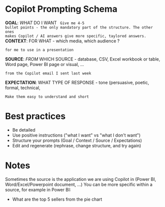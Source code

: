 # Copilot Prompting Schema

**GOAL**: *WHAT* DO I WANT
<code>
Give me 4-5 bullet points - the only mandatory part of the structure. The other ones makes Copilot / AI answers give more specific, taylored answers.
</code>
**CONTEXT**: FOR WHAT - which media, which audience ?
```
for me to use in a presentation
```
**SOURCE**: *FROM* WHICH SOURCE - database, CSV, Excel workbook or table, Word page, Power BI page or visual, ...
```
from the Copilot email I sent last week
```
**EXPECTATION**: WHAT TYPE OF RESPONSE - tone (persuasive, poetic, formal, technical, 
```
Make them easy to understand and short
```

# Best practices

- Be detailed
- Use positive instructions ("what I want" vs "what I don't want")
- Structure your prompts (Goal / Context / Source / Expectations)
- Edit and regenerate (rephrase, change structure, and try again)

# Notes

Sometimes the source is the application we are using Copilot in (Power BI, Word/Excel/Powerpoint document, ...)
You can be more specific within a source, for example in Power BI:
- What are the top 5 sellers from the pie chart
